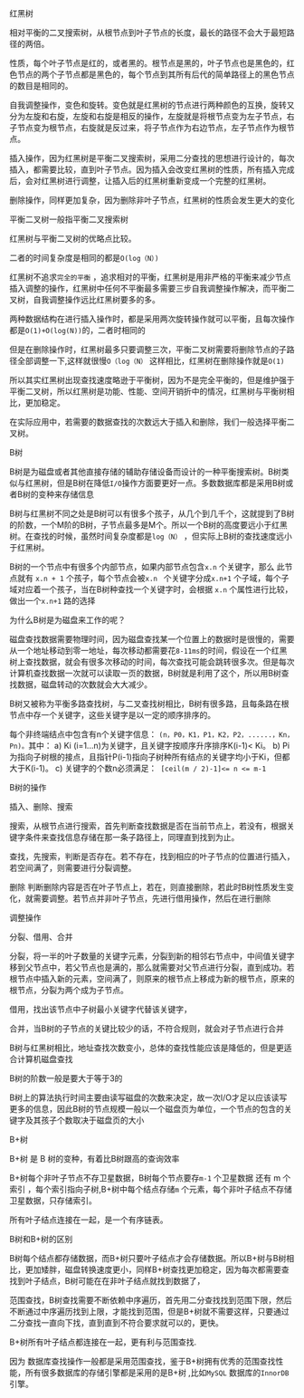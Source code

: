 红黑树

相对平衡的二叉搜索树，从根节点到叶子节点的长度，最长的路径不会大于最短路径的两倍。

性质，每个叶子节点是红的，或者黑的。根节点是黑的，叶子节点也是黑色的，红色节点的两个子节点都是黑色的，每个节点到其所有后代的简单路径上的黑色节点的数目是相同的。

自我调整操作，变色和旋转。变色就是红黑树的节点进行两种颜色的互换，旋转又分为左旋和右旋，左旋和右旋是相反的操作，左旋就是将根节点变为左子节点，右子节点变为根节点，右旋就是反过来，将子节点作为右边节点，左子节点作为根节点。



插入操作，因为红黑树是平衡二叉搜索树，采用二分查找的思想进行设计的，每次插入，都需要比较，直到叶子节点。因为插入会改变红黑树的性质，所有插入完成后，会对红黑树进行调整，让插入后的红黑树重新变成一个完整的红黑树。

删除操作，同样更加复杂，因为删除非叶子节点，红黑树的性质会发生更大的变化



平衡二叉树一般指平衡二叉搜索树

红黑树与平衡二叉树的优略点比较。

二者的时间复杂度是相同的都是`O(log（N）)`

 红黑树不追求`完全的平衡` ，追求相对的平衡，红黑树是用非严格的平衡来减少节点插入调整的操作，红黑树中任何不平衡最多需要三步自我调整操作解决，而平衡二叉树，自我调整操作远比红黑树要多的多。

两种数据结构在进行插入操作时，都是采用两次旋转操作就可以平衡，且每次操作都是`O(1)+O(log(N))`的，二者时相同的

但是在删除操作时，红黑树最多只要调整三次，平衡二叉树需要将删除节点的子路径全部调整一下,这样就很慢`O（log（N）`   这样相比，红黑树在删除操作就是`O(1)` 

所以其实红黑树出现查找速度略逊于平衡树，因为不是完全平衡的，但是维护强于平衡二叉树，所以红黑树是功能、性能、空间开销折中的情况，红黑树与平衡树相比，更加稳定。

在实际应用中，若需要的数据查找的次数远大于插入和删除，我们一般选择平衡二叉树。





B树

B树是为磁盘或者其他直接存储的辅助存储设备而设计的一种平衡搜索树。B树类似与红黑树，但是B树在降低`I/O`操作方面要更好一点。多数数据库都是采用B树或者B树的变种来存储信息



B树与红黑树不同之处是B树可以有很多个孩子，从几个到几千个，这就提到了B树的阶数，一个M阶的B树，子节点最多是M个。所以一个B树的高度要远小于红黑树。在查找的时候，虽然时间复杂度都是`log（N）`  ，但实际上B树的查找速度远小于红黑树。

B树的一个节点中有很多个内部节点，如果内部节点包含`x.n` 个关键字，那么 此节点就有 `x.n + 1` 个孩子，每个节点会被`x.n ` 个关键字分成`x.n+1` 个子域，每个子域对应着一个孩子，当在B树种查找一个关键字时，会根据 `x.n` 个属性进行比较，做出一个`x.n+1` 路的选择 

为什么B树是为磁盘来工作的呢？

磁盘查找数据需要物理时间，因为磁盘查找某一个位置上的数据时是很慢的，需要从一个地址移动到零一地址，每次移动都需要花`8-11ms`的时间，假设在一个红黑树上查找数据，就会有很多次移动的时间，每次查找可能会跳转很多次。但是每次计算机查找数据一次就可以读取一页的数据，B树就是利用了这个，所以用B树查找数据，磁盘转动的次数就会大大减少。



B树又被称为平衡多路查找树，与二叉查找树相比，B树有很多路，且每条路在根节点中存一个关键字，这些关键字是以一定的顺序排序的。

每个非终端结点中包含有n个关键字信息： `(n，P0，K1，P1，K2，P2，......，Kn，Pn)。`其中：
    a)  Ki (i=1...n)为关键字，且关键字按顺序升序排序K(i-1)< Ki。 
    b)  Pi为指向子树根的接点，且指针P(i-1)指向子树种所有结点的关键字均小于Ki，但都大于K(i-1)。 
    c)  关键字的个数n必须满足：` [ceil(m / 2)-1]<= n <= m-1`



B树的操作

插入、删除、搜索

搜索，从根节点进行搜索，首先判断查找数据是否在当前节点上，若没有，根据关键字条件来查找信息存储在那一条子路径上，同理直到找到为止。



查找，先搜索，判断是否存在。若不存在，找到相应的叶子节点的位置进行插入，若空间满了，则需要进行分裂调整。

删除 判断删除内容是否在叶子节点上，若在，则直接删除，若此时B树性质发生变化，就需要调整。若节点并非叶子节点，先进行借用操作，然后在进行删除

调整操作

分裂、借用、合并

分裂，将一半的叶子数量的关键字元素，分裂到新的相邻右节点中，中间值关键字移到父节点中，若父节点也是满的，那么就需要对父节点进行分裂，直到成功。若根节点中插入新的元素，空间满了，则原来的根节点上移成为新的根节点，原来的根节点，分裂为两个成为子节点。

借用，找出该节点中子树最小关键字代替该关键字，

合并，当B树的子节点的关键比较少的话，不符合规则，就会对子节点进行合并



B树与红黑树相比，地址查找次数变小，总体的查找性能应该是降低的，但是更适合计算机磁盘查找

B树的阶数一般是要大于等于3的

B树上的算法执行时间主要由读写磁盘的次数来决定，故一次I/O才足以应该读写更多的信息，因此B树的节点规模一般以一个磁盘页为单位，一个节点的包含的关键字及其孩子个数取决于磁盘页的大小



B+树 

B+树 是 B 树的变种，有着比B树跟高的查询效率

B+树每个非叶子节点不存卫星数据，B树每个节点要存`m-1` 个卫星数据 还有 m 个索引 ，每个索引指向子树,B+树中每个结点存储`m` 个元素，每个非叶子结点不存储卫星数据，只存储索引。

所有叶子结点连接在一起，是一个有序链表。



B树和B+树的区别

B树每个结点都存储数据，而B+树只要叶子结点才会存储数据。所以B+树与B树相比，更加矮胖，磁盘转换速度更小，同样B+树查找更加稳定，因为每次都需要查找到叶子结点，B树可能在在非叶子结点就找到数据了，

范围查找，B树查找需要不断依赖中序遍历，首先用二分查找找到范围下限，然后不断通过中序遍历找到上限，才能找到范围，但是B+树就不需要这样，只要通过二分查找一直向下找，直到直到不符合要求就可以的，更快。

B+树所有叶子结点都连接在一起，更有利与范围查找.



因为 数据库查找操作一般都是采用范围查找，鉴于B+树拥有优秀的范围查找性能，所有很多数据库的存储引擎都是采用的是B+树 ,比如`MySQL` 数据库的`InnorDB` 引擎。